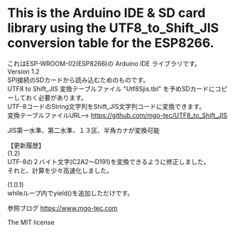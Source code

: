 # This is the Arduino IDE & SD card library using the UTF8_to_Shift_JIS conversion table for the ESP8266.

これはESP-WROOM-02(ESP8266)の Arduino IDE ライブラリです。  
Version 1.2  
SPI接続のSDカードから読み込むためのものです。  
UTF8 to Shift_JIS 変換テーブルファイル "Utf8Sjis.tbl" を予めSDカードにコピーしておく必要があります。  
UTF-8コードのString文字列をShift_JIS文字列コードに変換できます。  
変換テーブルファイルURL--> https://github.com/mgo-tec/UTF8_to_Shift_JIS  
  
JIS第一水準、第二水準、１３区、半角カナが変換可能  
  
【更新履歴】  
(1.2)  
UTF-8の２バイト文字(C2A2～D191)を変換できるように修正しました。  
それと、計算を少々高速化しました。

(1.0.1)  
whileループ内でyield()を追加しただけです。  
  
参照ブログ https://www.mgo-tec.com  
  
The MIT license  
